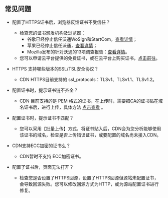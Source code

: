 ## 常见问题

+ 配置了HTTPS证书后，浏览器反馈证书不受信任？
	+ 检查您的证书颁发机构及浏览器：
		+ 谷歌已经停止信任沃通WoSign和StartCom，[查看详情](http://security.googleblog.com/2016/10/distrusting-wosign-and-startcom.html)；
		+ 苹果已经停止信任沃通，[查看详情](http://support.apple.com/en-us/HT204132)；
		+ Mozilla发布的针对沃通的13项调查报告：[查看详情](http://docs.google.com/document/d/1C6BlmbeQfn4a9zydVi2UvjBGv6szuSB4sMYUcVrR8vQ/preview#)。
	+ 您可以申请云平台提供的免费证书，或在云平台上购买证书，[点击前往](http://console.tcecqpoc.fsphere.cn/ssl)。

+ HTTPS 支持哪些版本的SSL/TSL安全协议？
	+ CDN HTTPS目前支持的 ssl\_protocols：TLSv1、TLSv1.1、TLSv1.2。

+ 配置证书时，提示证书链不齐全？
	+ CDN 目前支持的是 PEM 格式的证书，在上传时，需要把CA的证书贴在域名证书后，进行上传，具体方法 [点击查看](/document/product/228/6303#.E8.AF.81.E4.B9.A6.E9.93.BE.E8.A1.A5.E9.BD.90) 。

+ 配置证书时，提示证书不匹配？
	+ 您可以采用【批量上传】方式，将证书贴入后，CDN会为您分析能够使用该证书的域名，检查是否上传错误证书，或要配置的域名尚未接入CDN。

+ CDN支持ECC加密的证书么？
	+ CDN暂时不支持 ECC加密证书。

+ 配置了证书后，页面无法打开？
	+ 检查您是否设置了HTTPS回源，设置了HTTPS回源但源站未配置证书，会导致回源失败。您可以修改回源方式为HTTP，或为源站配置证书进行修复。






